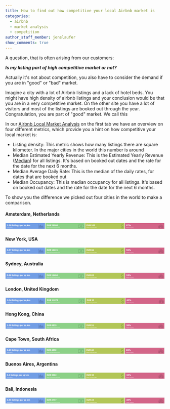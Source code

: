 ```yaml
---
title: How to find out how competitive your local Airbnb market is
categories:
  - airbnb
  - market analysis
  - competition
author_staff_member: jenslaufer
show_comments: true
---
```



A question, that is often arising from our customers:

***Is my listing part of high competitive market or not?***

Actually it's not about competition, you also have to consider the demand if you are in "good" or "bad" market.

Imagine a city with a lot of Airbnb listings and a lack of hotel beds. You might have high density of airbnb listings and your conclusion would be that you are in a very competitive market. On the other site you have a lot of visitors and most of the listings are booked out through the year. Congratulation, you are part of "good" market. We call this 


In our [Airbnb Local Market Analysis](/products/airbnb_local_market_analysis/) on the first tab we have an overview on four
different metrics, which provide you a hint on how competitive your local market is:

   * Listing density:  This metric shows how many listings there are square kilometer. In the major cities in the world this number is around
   * Median Estimated Yearly Revenue: This is the Estimated Yearly Revenue ([Median](https://en.wikipedia.org/wiki/Median)) for all listings. It's based on booked out dates and the rate for the date for the next 6 months.
   * Median Average Daily Rate: This is the median of the daily rates, for dates that are booked out
   * Median Occupancy: This is median occupancy for all listings.  It's based on booked out dates and the rate for the date for the next 6 months.

To show you the difference we picked out four cities in the world to make a comparison.


#### Amsterdam, Netherlands

![Report Metrics for Amsterdam](/images/metrics_amsterdam.PNG)


#### New York, USA

![Report Metrics for New York](/images/metrics_new_york.PNG)


#### Sydney, Australia

![Report Metrics for Sydney](/images/metrics_sydney.PNG)

#### London, United Kingdom

![Report Metrics for London](/images/metrics_london.PNG)

#### Hong Kong, China

![Report Metrics for Hong Kong](/images/metrics_hong_kong.PNG)
 
#### Cape Town, South Africa

![Report Metrics for Cape Town](/images/metrics_cape_town.PNG)

#### Buenos Aires, Argentina

![Report Metrics for Buenos Aires](/images/metrics_buenos_aires.PNG)


#### Bali, Indonesia

![Report Metrics for Bali](/images/metrics_bali_denpasar.PNG)

